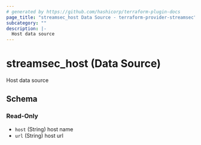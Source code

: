 ```yaml
---
# generated by https://github.com/hashicorp/terraform-plugin-docs
page_title: "streamsec_host Data Source - terraform-provider-streamsec"
subcategory: ""
description: |-
  Host data source
---
```


# streamsec_host (Data Source)

Host data source



<!-- schema generated by tfplugindocs -->
## Schema

### Read-Only

- `host` (String) host name
- `url` (String) host url
